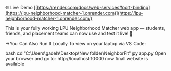 🌐 Live Demo
[[https://render.com/docs/web-services#port-binding](https://lpu-neighborhood-matcher-1.onrender.com)](https://lpu-neighborhood-matcher-1.onrender.com/)

This is your fully working LPU Neighborhood Matcher web app — students, friends, and placement teams can now use and test it live! 🎉

->You Can Also Run It Locally
To view on your laptop via VS Code:

bash
cd "C:\Users\gadeh\Desktop\New folder\NeighborFit"
py app.py
Open your browser and go to:
http://localhost:10000
now finall website is available 

